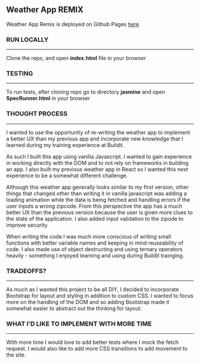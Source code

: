 ## Weather App REMIX

Weather App Remix is deployed on Github Pages [here](https://cilavery.github.io/weather-remix/)


### RUN LOCALLY
---
Clone the repo, and open **index.html** file in your browser

### TESTING
---
To run tests, after cloning repo go to directory **jasmine** and open **SpecRunner.html** in your browser

### THOUGHT PROCESS 
---
I wanted to use the opportunity of re-writing the weather app to implement a better UX than my previous app and incorporate new knowledge that I learned during my training experience at Buildit. 

As such I built this app using vanilla Javascript. I wanted to gain experience in working directly with the DOM and to not rely on frameworks in building an app. I also built my previous weather app in React so I wanted this next experience to be a somewhat different challenge. 

Although this weather app generally looks similar to my first version, other things that changed other than writing it in vanilla javascript was adding a loading animation while the data is being fetched and handling errors if the user inputs a wrong zipcode. From this perspective the app has a much better UX than the previous version because the user is given more clues to the state of the application. I also added input validation to the zipode to improve security.

When writing the code I was much more conscious of writing small functions with better variable names and keeping in mind reuseability of code. I also made use of object destructing and using ternary operators heavily - something I enjoyed learning and using during Buildit trainging.


### TRADEOFFS?
---
As much as I wanted this project to be all DIY, I decided to incorporate Bootstrap for layout and styling in addition to custom CSS. I wanted to focus more on the handling of the DOM and so adding Bootstrap made it somewhat easier to abstract out the thinking for layout. 

### WHAT I'D LIKE TO IMPLEMENT WITH MORE TIME
---
With more time I would love to add better tests where I mock the fetch request. I would also like to add more CSS transitions to add movement to the site. 


